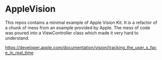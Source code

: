 # AppleVision

This repos contains a minimal example of Apple Vision Kit. It is a refactor of a chunk of mess from an example provided by Apple. The mess of code was poured into a ViewController class which made it very hard to understand.

<https://developer.apple.com/documentation/vision/tracking_the_user_s_face_in_real_time>
